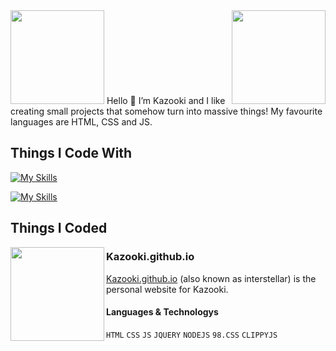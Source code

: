 <img align="right" src="https://u.cubeupload.com/Polygon/r2uk2L.png" width="150">

<img src="https://user-images.githubusercontent.com/105769130/169468291-d7aa5900-295d-4ebc-92d4-3b4519fefbd1.png" width="150">
Hello 👋 I’m Kazooki and I like creating small projects that somehow turn into massive things! My favourite languages are HTML, CSS and JS.

<!--START_SECTION:activity-->

## Things I Code With
[![My Skills](https://skillicons.dev/icons?i=vscode,html,css,js,jquery)](https://skillicons.dev)

[![My Skills](https://skillicons.dev/icons?i=nodejs,electron,sass,figma,powershell)](https://skillicons.dev)

## Things I Coded
<img align="left" src="https://u.cubeupload.com/Polygon/r2uk2L.png" width="150">

### Kazooki.github.io
[Kazooki.github.io](https://interstellar.eu.org) (also known as interstellar) is the personal website for Kazooki.
#### Languages & Technologys
`HTML` `CSS` `JS` `JQUERY` `NODEJS` `98.CSS` `CLIPPYJS`
